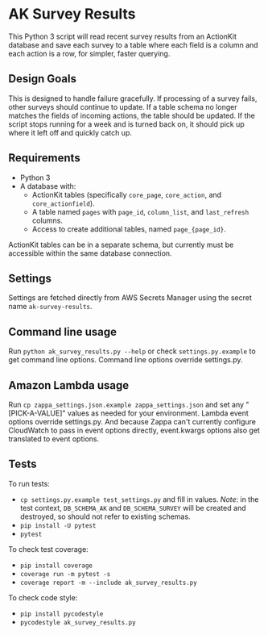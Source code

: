 # AK Survey Results

This Python 3 script will read recent survey results from an ActionKit database and save each survey to a table where each field is a column and each action is a row, for simpler, faster querying.

## Design Goals

This is designed to handle failure gracefully. If processing of a survey fails, other surveys should continue to update. If a table schema no longer matches the fields of incoming actions, the table should be updated. If the script stops running for a week and is turned back on, it should pick up where it left off and quickly catch up.

## Requirements

- Python 3
- A database with:
  - ActionKit tables (specifically `core_page`, `core_action`, and `core_actionfield`).
  - A table named `pages` with `page_id`, `column_list`, and `last_refresh` columns.
  - Access to create additional tables, named `page_{page_id}`.

ActionKit tables can be in a separate schema, but currently must be accessible within the same database connection.

## Settings

Settings are fetched directly from AWS Secrets Manager using the secret name `ak-survey-results`. 

## Command line usage

Run `python ak_survey_results.py --help` or check `settings.py.example` to get command line options. Command line options override settings.py.

## Amazon Lambda usage

Run `cp zappa_settings.json.example zappa_settings.json` and set any "[PICK-A-VALUE]" values as needed for your environment. Lambda event options override settings.py. And because Zappa can't currently configure CloudWatch to pass in event options directly, event.kwargs options also get translated to event options.

## Tests

To run tests:

- `cp settings.py.example test_settings.py` and fill in values. *Note*: in the test context, `DB_SCHEMA_AK` and `DB_SCHEMA_SURVEY` will be created and destroyed, so should not refer to existing schemas.
- `pip install -U pytest`
- `pytest`

To check test coverage:

- `pip install coverage`
- `coverage run -m pytest -s`
- `coverage report -m --include ak_survey_results.py`

To check code style:

- `pip install pycodestyle`
- `pycodestyle ak_survey_results.py`
